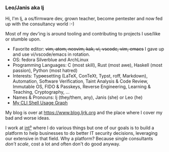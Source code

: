 ### Leo/Janis aka lj

Hi, I'm lj, a os/firmware dev, grown teacher, become pentester and now fed up with the consultancy world :-)

Most of my dev'ing is around tooling and contributing to projects I use/like or stumble upon.

 * Favorite editor: ~~vim, atom, neovim, kak, vi, vscode, vim, emacs~~ I gave up and use vi/vscode/emacs in rotation.
 * OS: fedora Silverblue and ArchLinux
 * Programming Languages: C (most skill), Rust (most awe), Haskell (most passion), Python (most hatred)
 * Interests: Typ~~o~~esetting (LaTeX, ConTeXt, Typst, roff, Markdown), Automation, Software Verification, Taint Analysis & Code Review, Immutable OS, FIDO & Passkeys, Reverse Engineering, Learning & Teaching, Cryptography, ...
 * Names & Pronouns: lj (they/them, any), Janis (she) or Leo (he)
 * [My CLI Shell Usage Graph](https://api.atuin.sh/img/ljrk.png?token=8e4a976cb4ac7812b93be7558933afd998797583)

My blog is over at https://www.blog.ljrk.org and the place where I cover my bad and worse ideas.

I work at [int³](https://intcube.io) where I do various things but one of our goals is to build a platform to help businesses to do better IT security decisions, 
leveraging our extensive in that field.
Why a platform? Because single consultants *don't scale*, cost a lot and often don't do good anyway.


<!--
**ljrk0/ljrk0** is a ✨ _special_ ✨ repository because its `README.md` (this file) appears on your GitHub profile.

Here are some ideas to get you started:

- 🔭 I’m currently working on ...
- 🌱 I’m currently learning ...
- 👯 I’m looking to collaborate on ...
- 🤔 I’m looking for help with ...
- 💬 Ask me about ...
- 📫 How to reach me: ...
- 😄 Pronouns: ...
- ⚡ Fun fact: ...
-->
